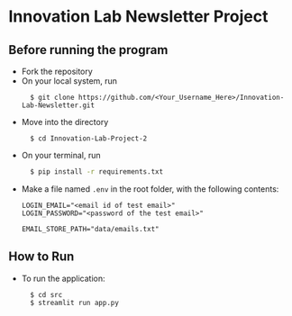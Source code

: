 # Innovation Lab Newsletter Project

## Before running the program
- Fork the repository
- On your local system, run
  ```shell
    $ git clone https://github.com/<Your_Username_Here>/Innovation-Lab-Newsletter.git
  ```
- Move into the directory
  ```shell
    $ cd Innovation-Lab-Project-2
  ```
- On your terminal, run
  ```sh
    $ pip install -r requirements.txt
  ```
- Make a file named `.env` in the root folder, with the following contents:
  ```env
  LOGIN_EMAIL="<email id of test email>"
  LOGIN_PASSWORD="<password of the test email>"
  
  EMAIL_STORE_PATH="data/emails.txt"
  ```

## How to Run
- To run the application:
  ```shell
    $ cd src
    $ streamlit run app.py  
  ```
